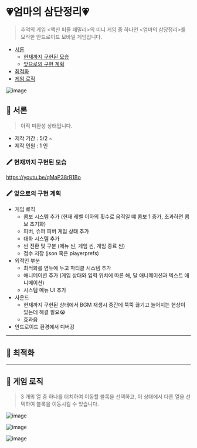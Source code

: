 # 💗엄마의 삼단정리💗
> 추억의 게임 &lt;액션 퍼즐 패밀리>의 미니 게임 중 하나인 &lt;엄마의 삼당정리>를 모작한 안드로이드 모바일 게임입니다. 

- [서론](#-서론)
  - [현재까지 구현된 모습](#-현재까지-구현된-모습)
  - [앞으로의 구현 계획](#-앞으로의-구현-계획)
- [최적화](#-최적화)
- [게임 로직](#-게임-로직)


![image](https://user-images.githubusercontent.com/42318591/117398932-5b520d00-af3a-11eb-871f-113c590b93db.png)

## 📌 서론

> 아직 미완성 상태입니다. 

- 제작 기간 : 5/2 ~
- 제작 인원 : 1 인 

### 🖍 현재까지 구현된 모습

<https://youtu.be/qMaP38rR1Bo>

### 🖍 앞으로의 구현 계획

- 게임 로직
  - 콤보 시스템 추가 (현재 레벨 이하의 횟수로 움직일 떄 콤보 1 증가, 초과하면 콤보 초기화)
  - 피버, 슈퍼 피버 게임 상태 추가 
  - 대화 시스템 추가
  - 씬 전환 및 구분 (메뉴 씬, 게임 씬, 게임 종료 씬) 
  - 점수 저장 (json 혹은 playerprefs)
- 외적인 부분
  - 최적화를 염두에 두고 파티클 시스템 추가
  - 애니메이션 추가 (게임 상태와 입력 위치에 따른 해, 달 애니메이션과 텍스트 애니메이션)
  - 시스템 메뉴 UI 추가
- 사운드 
  - 현재까지 구현된 상태에서 BGM 재생시 중간에 뚝뚝 끊기고 늘어지는 현상이 있는데 해결 필요😭
  - 효과음 
- 안드로이드 환경에서 디버깅 

---

## 📌 최적화

---

## 📌 게임 로직 

> 3 개의 열 중 하나를 터치하여 이동할 블록을 선택하고, 이 상태에서 다른 열을 선택하여 블록을 이동시킬 수 있습니다.

![image](https://user-images.githubusercontent.com/42318591/117399365-62c5e600-af3b-11eb-90c2-addd35e3c19e.png)

![image](https://user-images.githubusercontent.com/42318591/117399388-6a858a80-af3b-11eb-9aae-5d83225bab83.png)

![image](https://user-images.githubusercontent.com/42318591/117399398-71140200-af3b-11eb-9e8d-564d2d22dee2.png)

